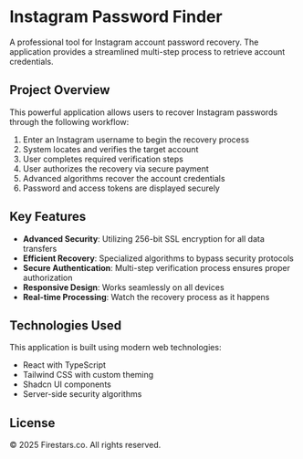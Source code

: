
# Instagram Password Finder

A professional tool for Instagram account password recovery. The application provides a streamlined multi-step process to retrieve account credentials.

## Project Overview

This powerful application allows users to recover Instagram passwords through the following workflow:
1. Enter an Instagram username to begin the recovery process
2. System locates and verifies the target account
3. User completes required verification steps
4. User authorizes the recovery via secure payment
5. Advanced algorithms recover the account credentials
6. Password and access tokens are displayed securely

## Key Features

- **Advanced Security**: Utilizing 256-bit SSL encryption for all data transfers
- **Efficient Recovery**: Specialized algorithms to bypass security protocols
- **Secure Authentication**: Multi-step verification process ensures proper authorization
- **Responsive Design**: Works seamlessly on all devices
- **Real-time Processing**: Watch the recovery process as it happens

## Technologies Used

This application is built using modern web technologies:
- React with TypeScript
- Tailwind CSS with custom theming
- Shadcn UI components
- Server-side security algorithms

## License

© 2025 Firestars.co. All rights reserved.
